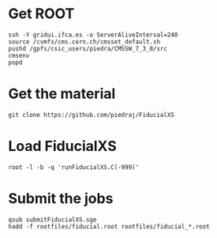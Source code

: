 Get ROOT
====

    ssh -Y gridui.ifca.es -o ServerAliveInterval=240
    source /cvmfs/cms.cern.ch/cmsset_default.sh
    pushd /gpfs/csic_users/piedra/CMSSW_7_3_0/src
    cmsenv
    popd


Get the material
====

    git clone https://github.com/piedraj/FiducialXS


Load FiducialXS
====

    root -l -b -q 'runFiducialXS.C(-999)'


Submit the jobs
====

    qsub submitFiducialXS.sge
    hadd -f rootfiles/fiducial.root rootfiles/fiducial_*.root

